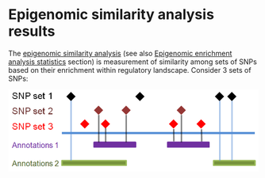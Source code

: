 

Epigenomic similarity analysis results
========================================================

The [epigenomic similarity analysis](../misc/definitions.md) (see also [Epigenomic enrichment analysis statistics](../statistics/episimilarity.md) section) is measurement of similarity among sets of SNPs based on their enrichment within regulatory landscape. Consider 3 sets of SNPs:

![Epigenomic similarity sketch](../figures/episimilarity_sketch.png)
